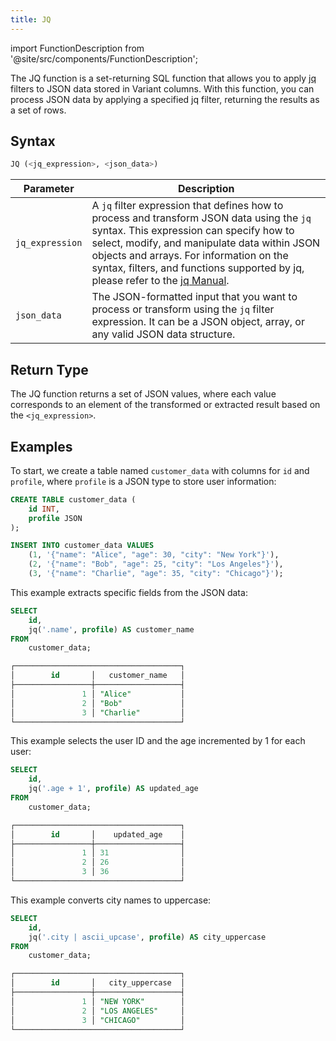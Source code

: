 ```yaml
---
title: JQ
---
```

import FunctionDescription from '@site/src/components/FunctionDescription';

<FunctionDescription description="Introduced or updated: v1.2.622"/>

The JQ function is a set-returning SQL function that allows you to apply [jq](https://jqlang.github.io/jq/) filters to JSON data stored in Variant columns. With this function, you can process JSON data by applying a specified jq filter, returning the results as a set of rows.

## Syntax

```sql
JQ (<jq_expression>, <json_data>)
```

| Parameter       | Description                                                                                                                                                                                                                                                                                                                                                 |
|-----------------|-------------------------------------------------------------------------------------------------------------------------------------------------------------------------------------------------------------------------------------------------------------------------------------------------------------------------------------------------------------|
| `jq_expression` | A `jq` filter expression that defines how to process and transform JSON data using the `jq` syntax. This expression can specify how to select, modify, and manipulate data within JSON objects and arrays. For information on the syntax, filters, and functions supported by jq, please refer to the [jq Manual](https://jqlang.github.io/jq/manual/#basic-filters). |
| `json_data`     | The JSON-formatted input that you want to process or transform using the `jq` filter expression. It can be a JSON object, array, or any valid JSON data structure.                                                                                                                                                                                          |

## Return Type

The JQ function returns a set of JSON values, where each value corresponds to an element of the transformed or extracted result based on the `<jq_expression>`.

## Examples

To start, we create a table named `customer_data` with columns for `id` and `profile`, where `profile` is a JSON type to store user information:

```sql
CREATE TABLE customer_data (
    id INT,
    profile JSON
);

INSERT INTO customer_data VALUES
    (1, '{"name": "Alice", "age": 30, "city": "New York"}'),
    (2, '{"name": "Bob", "age": 25, "city": "Los Angeles"}'),
    (3, '{"name": "Charlie", "age": 35, "city": "Chicago"}');
```

This example extracts specific fields from the JSON data:

```sql
SELECT
    id,
    jq('.name', profile) AS customer_name
FROM
    customer_data;

┌─────────────────────────────────────┐
│        id       │   customer_name   │
├─────────────────┼───────────────────┤
│               1 │ "Alice"           │
│               2 │ "Bob"             │
│               3 │ "Charlie"         │
└─────────────────────────────────────┘
```

This example selects the user ID and the age incremented by 1 for each user:

```sql
SELECT
    id,
    jq('.age + 1', profile) AS updated_age
FROM
    customer_data;

┌─────────────────────────────────────┐
│        id       │    updated_age    │
├─────────────────┼───────────────────┤
│               1 │ 31                │
│               2 │ 26                │
│               3 │ 36                │
└─────────────────────────────────────┘
```

This example converts city names to uppercase:

```sql
SELECT
    id,
    jq('.city | ascii_upcase', profile) AS city_uppercase
FROM
    customer_data;

┌─────────────────────────────────────┐
│        id       │   city_uppercase  │
├─────────────────┼───────────────────┤
│               1 │ "NEW YORK"        │
│               2 │ "LOS ANGELES"     │
│               3 │ "CHICAGO"         │
└─────────────────────────────────────┘
```